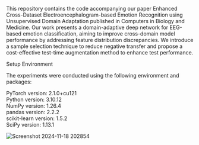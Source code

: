 This repository contains the code accompanying our paper Enhanced Cross-Dataset Electroencephalogram-based Emotion Recognition using Unsupervised Domain Adaptation published in Computers in Biology and Medicine. Our work presents a domain-adaptive deep network for EEG-based emotion classification, aiming to improve cross-domain model performance by addressing feature distribution discrepancies. We introduce a sample selection technique to reduce negative transfer and propose a cost-effective test-time augmentation method to enhance test performance.

Setup Environment

The experiments were conducted using the following environment and packages:

PyTorch version: 2.1.0+cu121<br />
Python version: 3.10.12<br />
NumPy version: 1.26.4<br />
pandas version: 2.2.2<br />
scikit-learn version: 1.5.2<br />
SciPy version: 1.13.1

![Screenshot 2024-11-18 202854](https://github.com/user-attachments/assets/ea3b52c3-44b6-44c5-bd99-5da883e778e8)
